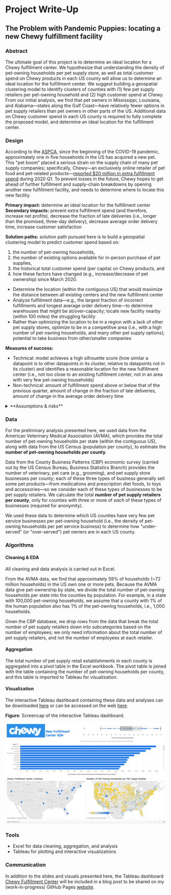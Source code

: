 # Project Write-Up
## The Problem with Pandemic Puppies: locating a new Chewy fulfillment facility


### Abstract

The ultimate goal of this project is to determine an ideal location for a Chewy fulfillment center. We hypothesize that understanding the density of pet-owning households per pet supply store, as well as total customer spend on Chewy products in each US county will allow us to determine an ideal location for the fulfillment center. We suggest building a geospatial clustering model to identify clusters of counties with (1) few pet supply retailers per pet-owning household and (2) high customer spend at Chewy. From our initial analysis, we find that pet owners in Mississippi, Louisiana, and Alabama&mdash;states along the Gulf Coast&mdash;have relatively fewer options in pet supply retailers than pet owners in other parts of the US. Additional data on Chewy customer spend in each US county is required to fully complete the proposed model, and determine an ideal location for the fulfillment center.




### Design

According to the [ASPCA](https://aspca.app.box.com/s/v4t7yrwalwk39mf71a857ivqoxnv2x3d), since the beginning of the COVID-19 pandemic, approximately one in five households in the US has acquired a new pet. This "pet boom" placed a serious strain on the supply chain of many pet supply companies; specifically, Chewy&mdash;an exclusively online retailer of pet food and pet-related products&mdash;[reported $20 million in extra fulfillment spend](https://news.alphastreet.com/chewy-inc-nyse-chwy-q1-2020-earnings-call-transcript/) during 2020 Q1. To prevent losses in the future, Chewy hopes to get ahead of further fulfillment and supply-chain breakdowns by opening another new fulfillment facility, and needs to determine where to locate this new facility.

**Primary impact:** determine an ideal location for the fulfillment center <br>
**Secondary impacts:** prevent extra fulfillment spend (and therefore, increase net profits), decrease the fraction of late deliveries (i.e., longer than the promised, three-day delivery), decrease average order delivery time, increase customer satisfaction

**Solution paths:**
solution path pursued here is to build a geospatial clustering model to predict customer spend based on:
1. the number of pet-owning households,
2. the number of existing options available for in-person purchase of pet supplies,
3. the historical total customer spend (per capita) on Chewy products, and
4. how these factors have changed (e.g., increase/decrease of pet ownership) since March 2020.
- Determine the location (within the contiguous US) that would maximize the distance between all existing centers and the new fulfillment center
- Analyze fulfillment data&mdash;e.g., the largest fraction of incorrect fulfillments and longest average order delivery time&mdash;to determine warehouses that might be at/over-capacity; locate new facility nearby (within 100 miles) the struggling facility
- Rather than optimizing the location to be in a region with a lack of other pet supply stores, optimize to be in a competitive area (i.e., with a high number of pet-owning households, and many other pet supply options); potential to take business from other/smaller companies

**Measures of success:**
- Technical: model achieves a high silhouette score (how similar a datapoint is to other datapoints in its cluster, relative to datapoints not in its cluster) and identifies a reasonable location for the new fulfillment center (i.e., not too close to an existing fulfillment center, not in an area with very few pet-owning households)
- Non-technical: amount of fulfillment spend above or below that of the previous quarter, amount of change in the fraction of late deliveries, amount of change in the average order delivery time


<details><summary>**Assumptions & risks**</summary>
<p>

<table style="width:100%">
  <tr>
    <th>Assumptions</th>
    <th>Risks</th>
  </tr>
  <tr>
    <td>Observed increase in pet and pet supply spending since March 2020 will persist through the next wave of COVID-19 infections</td>
    <td>If pet supply spending returns to pre-pandemic levels, new fulfillment center may be under-utilized and lead to a loss in net profits</td>
  </tr>
  <tr>
    <td>Extra fulfillment centers are required to meet additional fulfillment needs</td>
    <td>Slow delivery times might be due to one or more existing, understaffed facilities that simply require more fulfillment specialists</td>
  </tr>
  <tr>
    <td>Location should depend on where there is a high density of pet-owning households per pet supply store (i.e., few pet supply stores to support the population)</td>
    <td>Few pet supply stores in an area may mean that there is not a market for these products or that one particular store already has a monopoly on the market</td>
  </tr>
</table>

</p>
</details>



### Data

For the preliminary analysis presented here, we used data from the American Veterinary Medical Association (AVMA), which provides the total number of pet-owning households per state (within the contiguous US), along with data from the US Census (population per county), to estimate the **number of pet-owning households per county**.

Data from the County Business Patterns (CBP) economic survey (carried out by the US Census Bureau, Business Statistics Branch) provides the number of veterinary, pet care (e.g., grooming), and pet supply store businesses per county; each of these three types of business generally sell some pet products&mdash;from medications and prescription diet foods, to toys and accessories&mdash;so we consider each of these types of businesses to be pet supply retailers. We calculate the total **number of pet supply retailers per county**, only for counties with three or more of _each_ of these types of businesses (required for anonymity).

We used these data to determine which US counties have very few pet service businesses per pet-owning household (i.e., the density of pet-owning households per pet service business) to determine how "under-served" (or "over-served") pet owners are in each US county.


### Algorithms

#### Cleaning & EDA
All cleaning and data analysis is carried out in Excel.

From the AVMA data, we find that approximately 59% of households (~72 million households) in the US own one or more pets. Because the AVMA data give pet-ownership by state, we divide the total number of pet-owning households per state into the counties by population. For example, in a state with 100,000 pet-owning households, we assume that a county with 1% of the human population also has 1% of the pet-owning households, i.e., 1,000 households.

Given the CBP database, we drop rows from the data that break the total number of pet supply retailers down into subcategories based on the number of employees; we only need information about the total number of pet supply retailers, and not the number of employees at each retailer.

#### Aggregation
The total number of pet supply retail establishments in each county is aggregated into a pivot table in the Excel workbook. The pivot table is joined with the table containing the number of pet-owning households per county, and this table is imported to Tableau for visualization.

#### Visualization
The interactive Tableau dashboard containing these data and analyses can be downloaded [here](https://github.com/hmlewis-astro/chewy_business/raw/main/Chewy_Fulfillment_Center_EDA.twbx) or can be accessed on the web [here](https://public.tableau.com/views/ChewyFulFillmentCenterEDA/PublicDashboard?:language=en-US&:display_count=n&:origin=viz_share_link).

**Figure**: Screencap of the interactive Tableau dashboard.

<p align="center">
<img src="https://github.com/hmlewis-astro/chewy_business/blob/main/final_pres/chewy_dashboard_full.png" width="800" />
</p>


### Tools
- Excel for data cleaning, aggregation, and analysis
- Tableau for plotting and interactive visualizations


### Communication

In addition to the slides and visuals presented here, the Tableau dashboard [Chewy Fulfillment Center](https://public.tableau.com/views/ChewyFulFillmentCenterEDA/PublicDashboard?:language=en-US&:display_count=n&:origin=viz_share_link) will be included in a blog post to be shared on my (work-in-progress) GitHub Pages [website](https://hmlewis-astro.github.io/).
